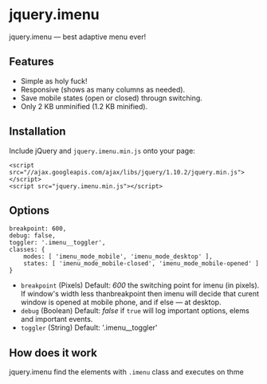 jquery.imenu
============================================================

jquery.imenu — best adaptive menu ever!

## Features

* Simple as holy fuck!
* Responsive (shows as many columns as needed).
* Save mobile states (open or closed) througn switching.
* Only 2 KB unminified (1.2 KB minified).


## Installation

Include jQuery and `jquery.imenu.min.js` onto your page:

    <script src="//ajax.googleapis.com/ajax/libs/jquery/1.10.2/jquery.min.js"></script>
    <script src="jquery.imenu.min.js"></script>

## Options

    breakpoint: 600,
    debug: false,
    toggler: '.imenu__toggler',
    classes: {
        modes: [ 'imenu_mode_mobile', 'imenu_mode_desktop' ],
        states: [ 'imenu_mode_mobile-closed', 'imenu_mode_mobile-opened' ]
    }

* `breakpoint` (Pixels) Default: *600*
    the switching point for imenu (in pixels). If window's width 
    less thanbreakpoint then imenu will decide that curent window is
    opened at mobile phone, and if else — at desktop.
* `debug` (Boolean) Default: *false*
    if `true` will log important options, elems and important
    events.
* `toggler` (String) Default: '.imenu__toggler'



## How does it work

jquery.imenu find the elements with `.imenu` class and executes on thme


